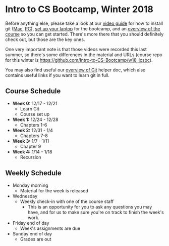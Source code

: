 # Intro to CS Bootcamp, Winter 2018

Before anything else, please take a look at our <a href="https://github.com/Intro-to-CS-Bootcamp/w18_icsbc/blob/master/helper_docs/videos.md">video guide</a> for how to install git (<a href="https://youtu.be/bvRPC-QpLnA">Mac</a>, <a href="https://www.youtube.com/watch?v=jQLhLG_rJcs">PC</a>), <a href="https://youtu.be/343TgCRIxbQ">set up your laptop</a> for the bootcamp, and an <a href="https://youtu.be/t3LI7S8nDZQ">overview of the course</a> so you can get started. There's more there that you should definitely check out, but those are the key ones.

One very important note is that those videos were recorded this last summer, so there's some differences in the material and URLs (course repo for this winter is https://github.com/Intro-to-CS-Bootcamp/w18_icsbc).

You may also find useful our <a href="https://github.com/Intro-to-CS-Bootcamp/ics_bc_s18/blob/master/helper_docs/git_overview.md"> overview of Git</a> helper doc, which also contains useful links if you want to learn git in full.

## Course Schedule

- **Week 0:** 12/17 - 12/21
  - Learn Git
  - Course set up
- **Week 1:** 12/24 - 12/28
  - Chapters 1-6
- **Week 2:** 12/31 - 1/4
  - Chapters 7-8
- **Week 3:** 1/7 - 1/11
  - Chapter 9
- **Week 4:** 1/14 - 1/18
  - Recursion

## Weekly Schedule

- Monday morning
	- Material for the week is released
- Wednesday
	- Weekly check-in with one of the course staff
		- This is an opportunity for you to ask any questions you may have, and for us to make sure you're on track to finish the week's work.
- Friday end of day
	- Week's assignments are due
- Sunday end of day
	- Grades are out
